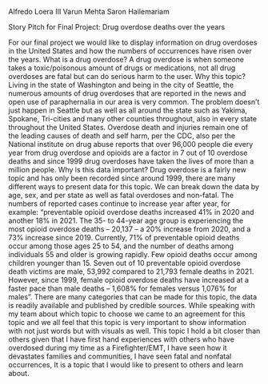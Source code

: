 Alfredo Loera III
Varun Mehta
Saron Hailemariam 

Story Pitch for Final Project: Drug overdose deaths over the years 

For our final project we would like to display information on drug overdoses in the United States and how the numbers of occurrences have risen over the years.
What is a drug overdose? A drug overdose is when someone takes a toxic/poisonous amount of drugs or medications, not all drug overdoses are fatal but can do serious harm to the user. 
Why this topic? Living in the state of Washington and being in the city of Seattle, the numerous amounts of drug overdoses that are reported in the news and open use of paraphernalia in our area is very common. The problem doesn’t just happen in Seattle but as well as all around the state such as Yakima, Spokane, Tri-cities and many other counties throughout, also in every state throughout the United States. Overdose death and injuries remain one of the leading causes of death and self harm, per the CDC, also per the National institute on drug abuse reports that over 96,000 people die every year from drug overdose and opioids are a factor in 7 out of 10 overdose deaths and since 1999 drug overdoses have taken the lives of more than a million people. 
Why is this data important? Drug overdose is a fairly new topic and has only been recorded since around 1999, there are many different ways to present data for this topic. We can break down the data by age, sex, and per state as well as fatal overdoses and non-fatal. The numbers of reported cases continue to increase year after year, for example: “preventable opioid overdose deaths increased 41% in 2020 and another 18% in 2021. The 35- to 44-year age group is experiencing the most opioid overdose deaths – 20,137 – a 20% increase from 2020, and a 73% increase since 2019. Currently, 71% of preventable opioid deaths occur among those ages 25 to 54, and the number of deaths among individuals 55 and older is growing rapidly. Few opioid deaths occur among children younger than 15. Seven out of 10 preventable opioid overdose death victims are male, 53,992 compared to 21,793 female deaths in 2021. However, since 1999, female opioid overdose deaths have increased at a faster pace than male deaths – 1,608% for females versus 1,076% for males”. There are many categories that can be made for this topic, the data is readily available and published by credible sources. 
While speaking with my team about which topic to choose we came to an agreement for this topic and we all feel that this topic is very important to show information with not just words but with visuals as well. This topic I hold a bit closer than others given that I have first hand experiences with others who have overdosed during my time as a Firefighter/EMT, I have seen how it devastates families and communities, I have seen fatal and nonfatal occurrences, It is a topic that I would like to present to others and learn about. 
